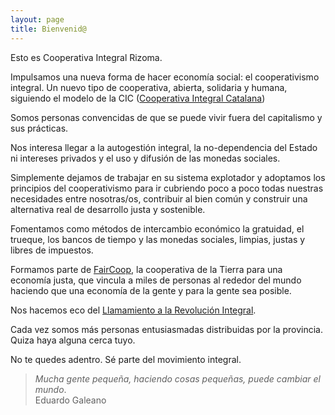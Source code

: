 ```yaml
---
layout: page
title: Bienvenid@
---
```


Esto es Cooperativa Integral Rizoma.

Impulsamos una nueva forma de hacer economía social: el cooperativismo integral. Un nuevo tipo de cooperativa, abierta, solidaria y humana, siguiendo el modelo de la CIC ([Cooperativa Integral Catalana](http://cooperativa.cat))

Somos  personas convencidas de que se puede vivir fuera del capitalismo y sus prácticas.

Nos interesa llegar a la autogestión integral, la no-dependencia del Estado ni intereses privados y el uso y difusión de las monedas sociales.

Simplemente dejamos de trabajar en su sistema explotador y adoptamos los principios del cooperativismo para ir cubriendo poco a poco todas nuestras necesidades entre nosotras/os, contribuir al bien común y construir una alternativa real de desarrollo justa y sostenible.

Fomentamos como métodos de intercambio económico la gratuidad, el trueque, los bancos de tiempo y las monedas sociales, limpias, justas y libres de impuestos.

Formamos parte de [FairCoop](https://fair.coop/), la cooperativa de la Tierra para una economía justa, que vincula a miles de personas al rededor del mundo haciendo que una economía de la gente y para la gente sea posible.

Nos hacemos eco del [Llamamiento a la Revolución Integral](http://integrarevolucio.net/es/revolucion-integral/bases-ideologicas-del-llamamiento/).

Cada vez somos más personas entusiasmadas distribuidas por la provincia. Quiza haya alguna cerca tuyo.

No te quedes adentro. Sé parte del movimiento integral.

> *Mucha gente pequeña, haciendo cosas pequeñas, puede cambiar el mundo*.  
> Eduardo Galeano
